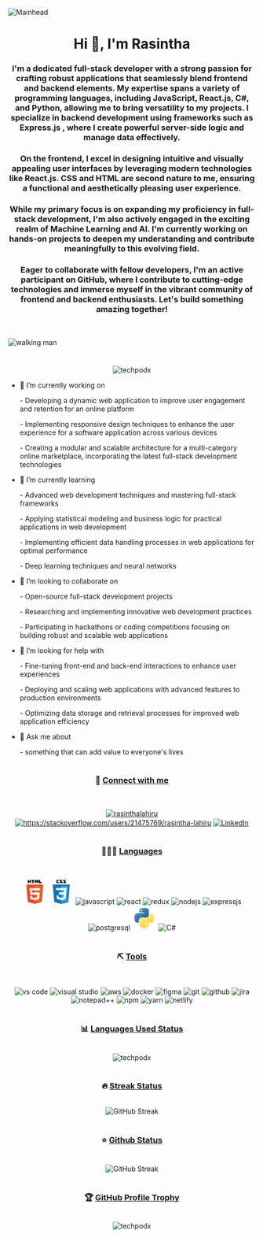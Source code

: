 ![Mainhead](https://imgur.com/ekeh3cF.gif)

<h1 align="center">Hi 👋, I'm Rasintha</h1>

<h3 align="center">I'm a dedicated full-stack developer with a strong passion for crafting robust applications that seamlessly blend frontend and backend elements. My expertise spans a variety of programming languages, including JavaScript, React.js, C#, and Python, allowing me to bring versatility to my projects. I specialize in backend development using frameworks such as Express.js , where I create powerful server-side logic and manage data effectively.</h3>

<h3 align="center">On the frontend, I excel in designing intuitive and visually appealing user interfaces by leveraging modern technologies like React.js. CSS and HTML are second nature to me, ensuring a functional and aesthetically pleasing user experience.</h3>

<h3 align="center">While my primary focus is on expanding my proficiency in full-stack development, I'm also actively engaged in the exciting realm of Machine Learning and AI. I'm currently working on hands-on projects to deepen my understanding and contribute meaningfully to this evolving field.</h3>

<h3 align="center">Eager to collaborate with fellow developers, I'm an active participant on GitHub, where I contribute to cutting-edge technologies and immerse myself in the vibrant community of frontend and backend enthusiasts. Let's build something amazing together!</h3><br/>

<p align="left">
  <img src="https://github.com/TechPodx/Style-Repo/blob/1cf22f6ff54f86e0dd141ac4c3852c572beee1ba/Gif/UserInterface-ezgif.com-crop.gif" align="center" width="800" height="624" alt="walking man">
</p>

#

<p align="center"> <img src="https://komarev.com/ghpvc/?username=techpodx&label=Profile%20views&color=0e75b6&style=flat" alt="techpodx" /> </p>


- 🔭 I’m currently working on 
      <p>- Developing a dynamic web application to improve user engagement and retention for an online platform</p>
      <p>- Implementing responsive design techniques to enhance the user experience for a software application across various devices</p>
      <p>- Creating a modular and scalable architecture for a multi-category online marketplace, incorporating the latest full-stack development technologies</p>

- 🌱 I’m currently learning 
      <p>- Advanced web development techniques and mastering full-stack frameworks</p>
      <p>- Applying statistical modeling and business logic for practical applications in web development</p>
      <p>- Implementing efficient data handling processes in web applications for optimal performance</p>
      <p>- Deep learning techniques and neural networks</p>

- 👯 I’m looking to collaborate on 
      <p>- Open-source full-stack development projects</p>
      <p>- Researching and implementing innovative web development practices</p>
      <p>- Participating in hackathons or coding competitions focusing on building robust and scalable web applications</p>

- 🤝 I’m looking for help with 
      <p>- Fine-tuning front-end and back-end interactions to enhance user experiences</p>
      <p>- Deploying and scaling web applications with advanced features to production environments</p>
      <p>- Optimizing data storage and retrieval processes for improved web application efficiency</p>

- 💬 Ask me about 
      <p>- something that can add value to everyone's lives</p>

#

<h3 align="center">🔗 <ins>Connect with me</ins></h3><br/>

<p align="center"> 
  <a href="https://twitter.com/rasinthalahiru" target="_blank"><img align="center" src="https://raw.githubusercontent.com/rahuldkjain/github-profile-readme-generator/master/src/images/icons/Social/twitter.svg" alt="rasinthalahiru" height="50" width="50" /></a>
  <a href="https://stackoverflow.com/users/https://stackoverflow.com/users/21475769/rasintha-lahiru" target="_blank"><img align="center" src="https://raw.githubusercontent.com/rahuldkjain/github-profile-readme-generator/master/src/images/icons/Social/stack-overflow.svg" alt="https://stackoverflow.com/users/21475769/rasintha-lahiru" height="50" width="50" /></a>
  <a href="https://www.linkedin.com/in/rasintha-lahiru/" target="_blank"><img align="center" src="https://github.com/TechPodx/Style-Repo/blob/5b4f20aaf3e73a96fa84964c0d204c5c0f0893cb/Images/LinkedIn.png" alt="LinkedIn" height="50" width="50" /></a>
</p>

#

<h3 align="center">👨🏽‍💻 <ins>Languages</ins></h3><br/>

<p align="center"> 
      <img src="https://raw.githubusercontent.com/devicons/devicon/master/icons/html5/html5-original-wordmark.svg" alt="html5" width="50" height="50"/> 
      <img src="https://raw.githubusercontent.com/devicons/devicon/master/icons/css3/css3-original-wordmark.svg" alt="css3" width="50" height="50"/> 
      <img src="https://github.com/TechPodx/Style-Repo/blob/051125a234a38ab8a7b838abd2e7813d8dfb7748/Images/JS.png" alt="javascript" width="50" height="50"/>
      <img src="https://github.com/TechPodx/Style-Repo/blob/fbb2323edea5d7fb97109aeebc56663750c9289c/Images/react.png" alt="react" width="50" height="50"/>
      <img src="https://github.com/TechPodx/Style-Repo/blob/fbb2323edea5d7fb97109aeebc56663750c9289c/Images/redux.png" alt="redux" width="50" height="50"/>
      <img src="https://github.com/TechPodx/Style-Repo/blob/051125a234a38ab8a7b838abd2e7813d8dfb7748/Images/Node.png" alt="nodejs" width="50" height="50"/>
      <img src="https://github.com/TechPodx/Style-Repo/blob/fbb2323edea5d7fb97109aeebc56663750c9289c/Images/expressJS.png" alt="expressjs" width="50" height="50"/>
      <img src="https://github.com/TechPodx/Style-Repo/blob/fbb2323edea5d7fb97109aeebc56663750c9289c/Images/postgresql.png" alt="postgresql" width="50" height="50"/>
      <img src="https://raw.githubusercontent.com/devicons/devicon/master/icons/python/python-original.svg" alt="python" width="50" height="50"/> 
      <img src="https://github.com/TechPodx/Style-Repo/blob/0845876a25015d08e3c685c54524846ed4867c93/C%23.png" alt="C#" width="50" height="50"/>
</p>

#

<h3 align="center">⛏️ <ins>Tools</ins></h3><br/>

<p align="center"> 
      <img src="https://github.com/TechPodx/Style-Repo/blob/79432a887b1cf62f9d74e8c5a8b18b23e88d6e94/Images/Tools/vs%20code.png" alt="vs code" width="50" height="50"/>
      <img src="https://github.com/TechPodx/Style-Repo/blob/79432a887b1cf62f9d74e8c5a8b18b23e88d6e94/Images/Tools/visual%20studio.png" alt="visual studio" width="50" height="50"/>
      <img src="https://github.com/TechPodx/Style-Repo/blob/ff6e7bf92f160be1689810b59edef448a7c6362b/Images/Tools/aws.png" alt="aws" width="50" height="50"/> 
      <img src="https://github.com/TechPodx/Style-Repo/blob/ff6e7bf92f160be1689810b59edef448a7c6362b/Images/Tools/docker.png" alt="docker" width="50" height="50"/> 
      <img src="https://github.com/TechPodx/Style-Repo/blob/ff6e7bf92f160be1689810b59edef448a7c6362b/Images/Tools/figma.png" alt="figma" width="50" height="50"/>
      <img src="https://github.com/TechPodx/Style-Repo/blob/79432a887b1cf62f9d74e8c5a8b18b23e88d6e94/Images/Tools/git.png" alt="git" width="50" height="50"/>
      <img src="https://github.com/TechPodx/Style-Repo/blob/79432a887b1cf62f9d74e8c5a8b18b23e88d6e94/Images/Tools/github.png" alt="github" width="50" height="50"/>
      <img src="https://github.com/TechPodx/Style-Repo/blob/79432a887b1cf62f9d74e8c5a8b18b23e88d6e94/Images/Tools/jira.png" alt="jira" width="50" height="50"/>
      <img src="https://github.com/TechPodx/Style-Repo/blob/79432a887b1cf62f9d74e8c5a8b18b23e88d6e94/Images/Tools/notepad%2B%2B.png" alt="notepad++" width="50" height="50"/>
      <img src="https://github.com/TechPodx/Style-Repo/blob/79432a887b1cf62f9d74e8c5a8b18b23e88d6e94/Images/Tools/npm.png" alt="npm" width="50" height="50"/>
      <img src="https://github.com/TechPodx/Style-Repo/blob/79432a887b1cf62f9d74e8c5a8b18b23e88d6e94/Images/Tools/yarn.png" alt="yarn" width="50" height="50"/> 
      <img src="https://github.com/TechPodx/Style-Repo/blob/54ec237910e17a606aafd1893bf3db88f8e883a2/Images/netlify-logot.png" alt="netlify" width="50" height="50"/>
</p>

#

<h3 align="center">📊 <ins>Languages Used Status</ins></h3><br/>

<div align="center">
      <img src="https://github-readme-stats.vercel.app/api/top-langs/?username=TechPodx&theme=dracula&show_icons=true&hide_border=false&layout=compact" alt="techpodx" />
</div>

#

<h3 align="center">🔥 <ins>Streak Status</ins></h3><br/>

<div align="center">
      <img src="https://streak-stats.demolab.com?user=TechPodx&theme=dracula" alt="GitHub Streak" />
</div>

#

<h3 align="center">⭐ <ins>Github Status</ins></h3><br/>

<div align="center">
      <img src="https://github-readme-stats.vercel.app/api?username=TechPodx&theme=dracula&show_icons=true&hide_border=false&count_private=true" alt="GitHub Streak" />
</div>

#

<h3 align="center">🏆 <ins>GitHub Profile Trophy</ins></h3><br/>

<div align="center">
      <img src="https://github-profile-trophy.vercel.app/?username=techpodx&theme=dracula" alt="techpodx" />
</div>

